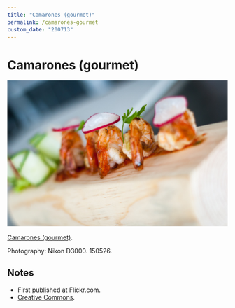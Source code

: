 ```yaml
---
title: "Camarones (gourmet)"
permalink: /camarones-gourmet
custom_date: "200713"
---
```


# Camarones (gourmet)

![Camarones (gourmet) by jProgr](/assets/images/camarones_gourmet.jpg)

[Camarones (gourmet)](https://www.flickr.com/photos/philossofia/24116147195/).

Photography: Nikon D3000. 150526.

## Notes

- First published at Flickr.com.
- [Creative Commons](https://creativecommons.org/licenses/by/3.0/).
